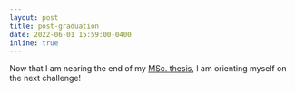 ```yaml
---
layout: post
title: post-graduation
date: 2022-06-01 15:59:00-0400
inline: true
---
```


Now that I am nearing the end of my [MSc. thesis](https://h0uter.github.io/projects/2022-05-29-thesis/), I am orienting myself on the next challenge!